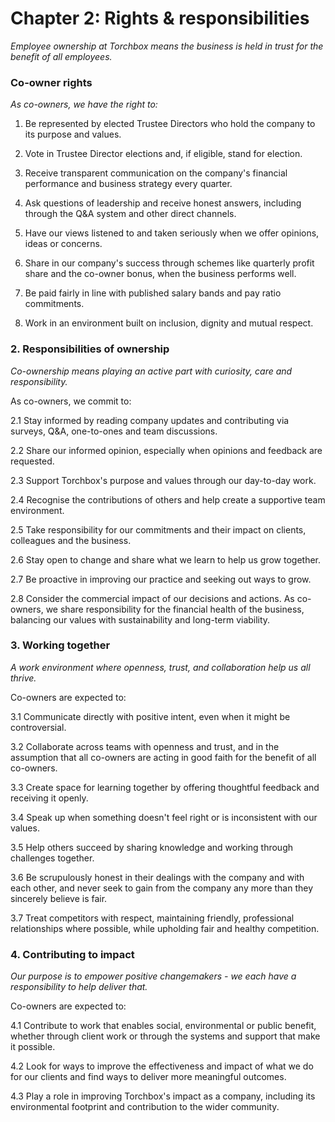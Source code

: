 # Chapter 2: Rights & responsibilities

*Employee ownership at Torchbox means the business is held in trust for
the benefit of all employees.*

### Co-owner rights

*As co-owners, we have the right to:*

1.  Be represented by elected Trustee Directors who hold the company to
    its purpose and values.

2.  Vote in Trustee Director elections and, if eligible, stand for
    election.

3.  Receive transparent communication on the company's financial
    performance and business strategy every quarter.

4.  Ask questions of leadership and receive honest answers, including
    through the Q&A system and other direct channels.

5.  Have our views listened to and taken seriously when we offer
    opinions, ideas or concerns.

6.  Share in our company's success through schemes like quarterly profit
    share and the co-owner bonus, when the business performs well.

7.  Be paid fairly in line with published salary bands and pay ratio
    commitments.

8.  Work in an environment built on inclusion, dignity and mutual
    respect.

### **2. Responsibilities of ownership**

*Co-ownership means playing an active part with curiosity, care and
responsibility.*

As co-owners, we commit to:

2.1 Stay informed by reading company updates and contributing via
surveys, Q&A, one-to-ones and team discussions.

2.2 Share our informed opinion, especially when opinions and feedback
are requested.

2.3 Support Torchbox's purpose and values through our day-to-day work.

2.4 Recognise the contributions of others and help create a supportive
team environment.

2.5 Take responsibility for our commitments and their impact on clients,
colleagues and the business.

2.6 Stay open to change and share what we learn to help us grow
together.

2.7 Be proactive in improving our practice and seeking out ways to grow.

2.8 Consider the commercial impact of our decisions and actions. As
co-owners, we share responsibility for the financial health of the
business, balancing our values with sustainability and long-term
viability.

### 

### **3. Working together**

*A work environment where openness, trust, and collaboration help us all
thrive.*

Co-owners are expected to:

3.1 Communicate directly with positive intent, even when it might be
controversial.

3.2 Collaborate across teams with openness and trust, and in the
assumption that all co-owners are acting in good faith for the benefit
of all co-owners.

3.3 Create space for learning together by offering thoughtful feedback
and receiving it openly.

3.4 Speak up when something doesn't feel right or is inconsistent with
our values.

3.5 Help others succeed by sharing knowledge and working through
challenges together.

3.6 Be scrupulously honest in their dealings with the company and with
each other, and never seek to gain from the company any more than they
sincerely believe is fair.

3.7 Treat competitors with respect, maintaining friendly, professional
relationships where possible, while upholding fair and healthy
competition.

### 4. Contributing to impact

*Our purpose is to empower positive changemakers - we each have a
responsibility to help deliver that.*

Co-owners are expected to:

4.1 Contribute to work that enables social, environmental or public
benefit, whether through client work or through the systems and support
that make it possible.

4.2 Look for ways to improve the effectiveness and impact of what we do
for our clients and find ways to deliver more meaningful outcomes.

4.3 Play a role in improving Torchbox's impact as a company, including
its environmental footprint and contribution to the wider community.

